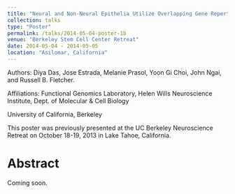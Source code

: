 ```yaml
---
title: "Neural and Non-Neural Epithelia Utilize Overlapping Gene Repertoires During Regeneration"
collection: talks
type: "Poster"
permalink: /talks/2014-05-04-poster-1b
venue: "Berkeley Stem Cell Center Retreat"
date: 2014-05-04 - 2014-05-05
location: "Asilomar, California"
---
```


Authors: Diya Das, Jose Estrada, Melanie Prasol, Yoon Gi Choi, John Ngai, and Russell B. Fletcher.

Affiliations: Functional Genomics Laboratory, Helen Wills Neuroscience Institute, Dept. of Molecular & Cell Biology

University of California, Berkeley

This poster was previously presented at the UC Berkeley Neuroscience Retreat on October 18-19, 2013 in Lake Tahoe, California.

Abstract
======
Coming soon.